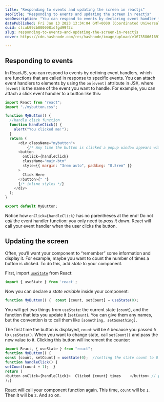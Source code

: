 ```yaml
---
title: "Responding to events and updating the screen in reactjs"
seoTitle: "Responding to events and updating the screen in reactjs"
seoDescription: "You can respond to events by declaring event handler functions inside your components. You can update the state of your component by adding state to it."
datePublished: Fri Jan 13 2023 13:34:04 GMT+0000 (Coordinated Universal Time)
cuid: clcuk99zb000008idfgd99f2c
slug: responding-to-events-and-updating-the-screen-in-reactjs
cover: https://cdn.hashnode.com/res/hashnode/image/upload/v1673586616913/0a1c276f-0e39-494e-9932-01e87499a695.png

---
```


## **Responding to events**

In ReactJS, you can respond to events by defining event handlers, which are functions that are called in response to specific events. You can attach event handlers to elements by using the `on[event]` attribute in JSX, where `[event]` is the name of the event you want to handle. For example, you can attach a click event handler to a button like this:

```javascript
import React from "react";
import "./mybutton.css";

function MyButton() {
  //handle click function
  function handleClick() {
    alert("You clicked me!");
  }
  return (
      <div className="mybutton">
          {/* Any time the button is clicked a popup window appears with the message "you clicked me" */}
      <button
        onClick={handleClick}
        className="main-btn"
        style={{ margin: "3rem auto", padding: "0.5rem" }}
      >
        Click Here
      </button>{" "}
      {/* inline styles */}
    </div>
  );
}

export default MyButton;
```

Notice how `onClick={handleClick}` has no parentheses at the end! Do not *call* the event handler function: you only need to *pass it down*. React will call your event handler when the user clicks the button.

## **Updating the screen**

Often, you’ll want your component to “remember” some information and display it. For example, maybe you want to count the number of times a button is clicked. To do this, add *state* to your component.

First, import [`useState`](https://beta.reactjs.org/reference/react/useState) from React:

```javascript
import { useState } from 'react';
```

Now you can declare a *state variable* inside your component:

```javascript
function MyButton() {  const [count, setCount] = useState(0);
```

You will get two things from `useState`: the current state (`count`), and the function that lets you update it (`setCount`). You can give them any names, but the convention is to call them like `[something, setSomething]`.

The first time the button is displayed, `count` will be `0` because you passed `0` to `useState()`. When you want to change state, call `setCount()` and pass the new value to it. Clicking this button will increment the counter:

```javascript
import React, { useState } from "react";
function MyButton() {  
const [count, setCount] = useState(0);  //setting the state count to 0
function handleClick() {    
setCount(count + 1);  }  
return (    
<button onClick={handleClick}>  Clicked {count} times    </button> // passing state to the handleClick function and calling it 
);}
```

React will call your component function again. This time, `count` will be `1`. Then it will be `2`. And so on.